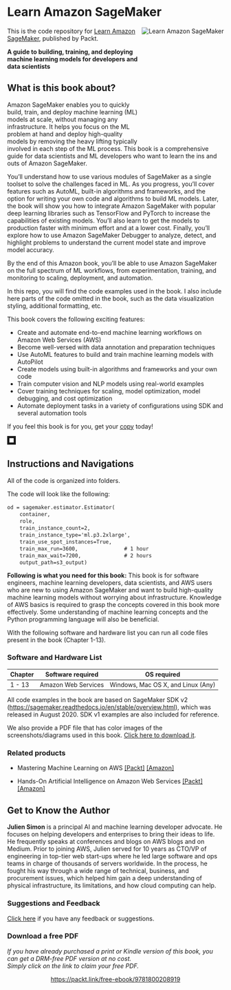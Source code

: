 # Learn Amazon SageMaker

<a href="https://www.packtpub.com/product/learn-amazon-sagemaker/9781800208919?utm_source=github&utm_medium=repository&utm_campaign=9781800208919"><img src="https://static.packt-cdn.com/products/9781800208919/cover/smaller" alt="Learn Amazon SageMaker" height="256px" align="right"></a>

This is the code repository for [Learn Amazon SageMaker](https://www.packtpub.com/product/learn-amazon-sagemaker/9781800208919?utm_source=github&utm_medium=repository&utm_campaign=9781800208919), published by Packt.

**A guide to building, training, and deploying machine learning models for developers and data scientists**

## What is this book about?
Amazon SageMaker enables you to quickly build, train, and deploy machine learning (ML) models at scale, without managing any infrastructure. It helps you focus on the ML problem at hand and deploy high-quality models by removing the heavy lifting typically involved in each step of the ML process. This book is a comprehensive guide for data scientists and ML developers who want to learn the ins and outs of Amazon SageMaker.

You’ll understand how to use various modules of SageMaker as a single toolset to solve the challenges faced in ML. As you progress, you’ll cover features such as AutoML, built-in algorithms and frameworks, and the option for writing your own code and algorithms to build ML models. Later, the book will show you how to integrate Amazon SageMaker with popular deep learning libraries such as TensorFlow and PyTorch to increase the capabilities of existing models. You’ll also learn to get the models to production faster with minimum effort and at a lower cost. Finally, you’ll explore how to use Amazon SageMaker Debugger to analyze, detect, and highlight problems to understand the current model state and improve model accuracy.

By the end of this Amazon book, you’ll be able to use Amazon SageMaker on the full spectrum of ML workflows, from experimentation, training, and monitoring to scaling, deployment, and automation.

In this repo, you will find the code examples used in the book. I also include here parts of the code omitted in the book, such as the data visualization styling, additional formatting, etc.

This book covers the following exciting features: 
* Create and automate end-to-end machine learning workflows on Amazon Web Services (AWS)
* Become well-versed with data annotation and preparation techniques
* Use AutoML features to build and train machine learning models with AutoPilot
* Create models using built-in algorithms and frameworks and your own code
* Train computer vision and NLP models using real-world examples
* Cover training techniques for scaling, model optimization, model debugging, and cost optimization
* Automate deployment tasks in a variety of configurations using SDK and several automation tools

If you feel this book is for you, get your [copy](https://www.amazon.com/dp/180020891X) today!

<a href="https://www.packtpub.com/?utm_source=github&utm_medium=banner&utm_campaign=GitHubBanner"><img src="https://raw.githubusercontent.com/PacktPublishing/GitHub/master/GitHub.png" alt="https://www.packtpub.com/" border="5" /></a>

## Instructions and Navigations
All of the code is organized into folders.

The code will look like the following:
```
od = sagemaker.estimator.Estimator(
	container,
	role,
	train_instance_count=2,
	train_instance_type='ml.p3.2xlarge',
	train_use_spot_instances=True,
	train_max_run=3600,               # 1 hour
	train_max_wait=7200,              # 2 hours
	output_path=s3_output)

```

**Following is what you need for this book:**
This book is for software engineers, machine learning developers, data scientists, and AWS users who are new to using Amazon SageMaker and want to build high-quality machine learning models without worrying about infrastructure. Knowledge of AWS basics is required to grasp the concepts covered in this book more effectively. Some understanding of machine learning concepts and the Python programming language will also be beneficial. 

With the following software and hardware list you can run all code files present in the book (Chapter 1-13).

### Software and Hardware List

| Chapter  | Software required                                                                    | OS required                        |
| -------- | -------------------------------------------------------------------------------------| -----------------------------------|
| 1 - 13   |   Amazon Web Services                                						          | Windows, Mac OS X, and Linux (Any) |

All code examples in the book are based on SageMaker SDK v2 (https://sagemaker.readthedocs.io/en/stable/overview.html), which was released in August 2020. SDK v1 examples are also included for reference.


We also provide a PDF file that has color images of the screenshots/diagrams used in this book. [Click here to download it](https://static.packt-cdn.com/downloads/9781800208919_ColorImages.pdf).


### Related products <Other books you may enjoy>
* Mastering Machine Learning on AWS [[Packt]](https://www.packtpub.com/product/mastering-machine-learning-on-aws/9781789349795) [[Amazon]](https://www.amazon.com/dp/1789349796)

* Hands-On Artificial Intelligence on Amazon Web Services [[Packt]](https://www.packtpub.com/product/hands-on-artificial-intelligence-on-amazon-web-services/9781789534146) [[Amazon]](https://www.amazon.com/dp/1789534143)

## Get to Know the Author
**Julien Simon** 
is a principal AI and machine learning developer advocate. He focuses on helping developers and enterprises to bring their ideas to life. He frequently speaks at conferences and blogs on AWS blogs and on Medium. Prior to joining AWS, Julien served for 10 years as CTO/VP of engineering in top-tier web start-ups where he led large software and ops teams in charge of thousands of servers worldwide. In the process, he fought his way through a wide range of technical, business, and procurement issues, which helped him gain a deep understanding of physical infrastructure, its limitations, and how cloud computing can help.


### Suggestions and Feedback
[Click here](https://docs.google.com/forms/d/e/1FAIpQLSdy7dATC6QmEL81FIUuymZ0Wy9vH1jHkvpY57OiMeKGqib_Ow/viewform) if you have any feedback or suggestions.
### Download a free PDF

 <i>If you have already purchased a print or Kindle version of this book, you can get a DRM-free PDF version at no cost.<br>Simply click on the link to claim your free PDF.</i>
<p align="center"> <a href="https://packt.link/free-ebook/9781800208919">https://packt.link/free-ebook/9781800208919 </a> </p>